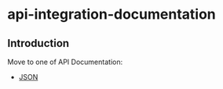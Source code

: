 # api-integration-documentation

## Introduction

Move to one of API Documentation:

* [JSON](Rest/README.md)